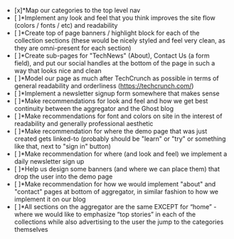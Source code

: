 - [x]*Map our categories to the top level nav
- [ ]*Implement any look and feel that you think improves the site flow (colors / fonts / etc) and readability
- [ ]*Create top of page banners / highlight block for each of the collection sections (these would be nicely styled and feel very clean, as they are omni-present for each section)
- [ ]*Create sub-pages for "TechNews" (About), Contact Us (a form field), and put our social handles at the bottom of the page in such a way that looks nice and clean
- [ ]*Model our page as much after TechCrunch as possible in terms of general readability and orderliness (https://techcrunch.com/)
- [ ]*Implement a newsletter signup form somewhere that makes sense
- [ ]*Make recommendations for look and feel and how we get best continuity between the aggregator and the Ghost blog
- [ ]*Make recommendations for font and colors on site in the interest of readability and generally professional aesthetic
- [ ]*Make recommendation for where the demo page that was just created gets linked-to (probably should be "learn" or "try" or something like that, next to "sign in" button)
- [ ]*Make recommendation for where (and look and feel) we implement a daily newsletter sign up
- [ ]*Help us design some banners (and where we can place them) that drop the user into the demo page
- [ ]*Make recommendation for how we would implement "about" and "contact" pages at bottom of aggregator, in similar fashion to how we implement it on our blog
- [ ]*All sections on the aggregator are the same EXCEPT for “home” - where we would like to emphasize “top stories” in each of the collections while also advertising to the user the jump to the categories themselves